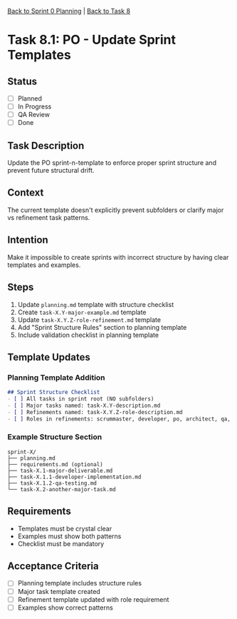 [Back to Sprint 0 Planning](./planning.md) | [Back to Task 8](./task-8-sprint-structure-enforcement.md)

# Task 8.1: PO - Update Sprint Templates

## Status
- [ ] Planned
- [ ] In Progress
- [ ] QA Review
- [ ] Done

## Task Description
Update the PO sprint-n-template to enforce proper sprint structure and prevent future structural drift.

## Context
The current template doesn't explicitly prevent subfolders or clarify major vs refinement task patterns.

## Intention
Make it impossible to create sprints with incorrect structure by having clear templates and examples.

## Steps
1. Update `planning.md` template with structure checklist
2. Create `task-X.Y-major-example.md` template
3. Update `task-X.Y.Z-role-refinement.md` template
4. Add "Sprint Structure Rules" section to planning template
5. Include validation checklist in planning template

## Template Updates

### Planning Template Addition
```markdown
## Sprint Structure Checklist
- [ ] All tasks in sprint root (NO subfolders)
- [ ] Major tasks named: task-X.Y-description.md
- [ ] Refinements named: task-X.Y.Z-role-description.md
- [ ] Roles in refinements: scrummaster, developer, po, architect, qa, devops
```

### Example Structure Section
```
sprint-X/
├── planning.md
├── requirements.md (optional)
├── task-X.1-major-deliverable.md
├── task-X.1.1-developer-implementation.md
├── task-X.1.2-qa-testing.md
└── task-X.2-another-major-task.md
```

## Requirements
- Templates must be crystal clear
- Examples must show both patterns
- Checklist must be mandatory

## Acceptance Criteria
- [ ] Planning template includes structure rules
- [ ] Major task template created
- [ ] Refinement template updated with role requirement
- [ ] Examples show correct patterns